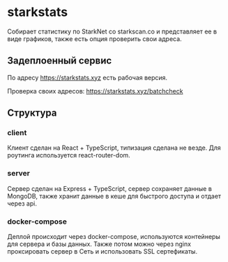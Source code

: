 # starkstats

Собирает статистику по StarkNet со starkscan.co и представляет ее в виде графиков, также есть опция проверить свои адреса.

## Задеплоенный сервис

По адресу https://starkstats.xyz есть рабочая версия.

Проверка своих адресов: https://starkstats.xyz/batchcheck

## Структура

### client

Клиент сделан на React + TypeScript, типизация сделана не везде. Для роутинга используется react-router-dom.

### server

Сервер сделан на Express + TypeScript, сервер сохраняет данные в MongoDB, также хранит данные в кеше для быстрого доступа и отдает через api.

### docker-compose

Деплой происходит через docker-compose, используются контейнеры для сервера и базы данных. Также потом можно через nginx проксировать сервер в Сеть и использовать SSL сертефикаты.
